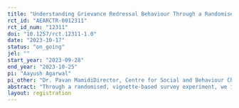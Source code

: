 ```yaml
---
title: "Understanding Grievance Redressal Behaviour Through a Randomised, Vignette-Based Survey Experiment"
rct_id: "AEARCTR-0012311"
rct_id_num: "12311"
doi: "10.1257/rct.12311-1.0"
date: "2023-10-17"
status: "on_going"
jel: ""
start_year: "2023-09-28"
end_year: "2023-10-25"
pi: "Aayush Agarwal"
pi_other: "Dr. Pavan MamidiDirector, Centre for Social and Behaviour Change, Ashoka University; Dr. Sharon BarnhardtResearch Director, Centre for Social and Behaviour Change, Ashoka University; Dr. Luis Artavia-MoraFaculty Affiliate, Centre for Social and Behaviour Change, Ashoka University; Prof. Enrique FatasDirector, Institute for Behavioral Economics"
abstract: "Through a randomised, vignette-based survey experiment, we intend to establish a causal link between a belief in karma and gendered differences in the likelihood of seeking redressal for an individual’s digital financial services (DFS)-related issues. As a secondary goal, we also investigate a causal link between the prevalence of discriminatory gender norms (normative and empirical expectations of raising complaints and redressal supply-side gender discrimination) and the likelihood of seeking redressal through formal mechanisms. Vignette group 1 is a 2x2 design vignette that varies the gender of the protagonist and their belief in karma. All survey respondents are randomly assigned to one of the four vignettes. After being exposed to their respective vignette, respondents are asked to answer a common set of outcome measures regarding their perceptions of the protagonist’s likelihood of seeking redressal through formal and informal complaint mechanisms, preferred mode of informal redressal, and supply-side discrimination. We hypothesise that after observing the treatment vignettes in vignette group 1 wherein the community believes in karma,  respondents would rate the respondent the protagonist as less likely to seek redressal for their problem, as compared to those vignettes which do not mention that the community believes in karma."
layout: registration
---
```


